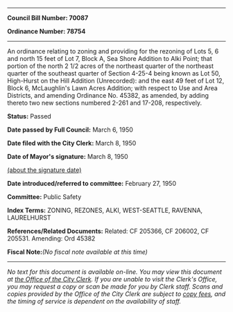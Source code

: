 

********

**Council Bill Number: 70087**
   
**Ordinance Number: 78754**
********

 An ordinance relating to zoning and providing for the rezoning of Lots 5, 6 and north 15 feet of Lot 7, Block A, Sea Shore Addition to Alki Point; that portion of the north 2 1/2 acres of the northeast quarter of the northeast quarter of the southeast quarter of Section 4-25-4 being known as Lot 50, High-Hurst on the Hill Addition (Unrecorded): and the east 49 feet of Lot 12, Block 6, McLaughlin's Lawn Acres Addition; with respect to Use and Area Districts, and amending Ordinance No. 45382, as amended, by adding thereto two new sections numbered 2-261 and 17-208, respectively.

**Status:** Passed
   
**Date passed by Full Council:** March 6, 1950
   
**Date filed with the City Clerk:** March 8, 1950
   
**Date of Mayor's signature:** March 8, 1950
   
[(about the signature date)](/~public/approvaldate.htm)
   
   
   
**Date introduced/referred to committee:** February 27, 1950
   
**Committee:** Public Safety
   
   
**Index Terms:** ZONING, REZONES, ALKI, WEST-SEATTLE, RAVENNA, LAURELHURST

**References/Related Documents:** Related: CF 205366, CF 206002, CF 205531. Amending: Ord 45382

**Fiscal Note:**_(No fiscal note available at this time)_
********

_No text for this document is available on-line. You may view this document at [the Office of the City Clerk](http://www.seattle.gov/leg/clerk/contactUs.htm). If you are unable to visit the Clerk's Office, you may request a copy or scan be made for you by Clerk staff. Scans and copies provided by the Office of the City Clerk are subject to [copy fees](http://clerk.seattle.gov/~public/clerkfees.htm), and the timing of service is dependent on the availability of staff._

